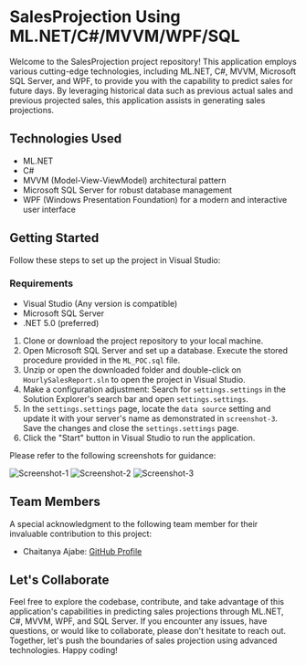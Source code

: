 # SalesProjection Using ML.NET/C#/MVVM/WPF/SQL

Welcome to the SalesProjection project repository! This application employs various cutting-edge technologies, including ML.NET, C#, MVVM, Microsoft SQL Server, and WPF, to provide you with the capability to predict sales for future days. By leveraging historical data such as previous actual sales and previous projected sales, this application assists in generating sales projections.

## Technologies Used

- ML.NET
- C#
- MVVM (Model-View-ViewModel) architectural pattern
- Microsoft SQL Server for robust database management
- WPF (Windows Presentation Foundation) for a modern and interactive user interface

## Getting Started

Follow these steps to set up the project in Visual Studio:

### Requirements

- Visual Studio (Any version is compatible)
- Microsoft SQL Server
- .NET 5.0 (preferred)

1. Clone or download the project repository to your local machine.
2. Open Microsoft SQL Server and set up a database. Execute the stored procedure provided in the `ML_POC.sql` file.
3. Unzip or open the downloaded folder and double-click on `HourlySalesReport.sln` to open the project in Visual Studio.
4. Make a configuration adjustment: Search for `settings.settings` in the Solution Explorer's search bar and open `settings.settings`.
5. In the `settings.settings` page, locate the `data source` setting and update it with your server's name as demonstrated in `screenshot-3`. Save the changes and close the `settings.settings` page.
6. Click the "Start" button in Visual Studio to run the application.

Please refer to the following screenshots for guidance:

![Screenshot-1](![image](https://github.com/aadarsh0001/SalesProjectionUsingMLdotNET/assets/117271222/bbffc772-8648-479b-a73a-c2fe49f544c4))
![Screenshot-2](![image](https://github.com/aadarsh0001/SalesProjectionUsingMLdotNET/assets/117271222/a05ceaef-84e5-4e92-bd6c-e78f89a428ac)
)
![Screenshot-3](![image](https://github.com/aadarsh0001/SalesProjectionUsingMLdotNET/assets/117271222/6ab88ef4-7c49-4548-99a3-52cb665e9385)
)

## Team Members

A special acknowledgment to the following team member for their invaluable contribution to this project:

- Chaitanya Ajabe: [GitHub Profile](https://github.com/LinUxTo5re)

## Let's Collaborate

Feel free to explore the codebase, contribute, and take advantage of this application's capabilities in predicting sales projections through ML.NET, C#, MVVM, WPF, and SQL Server. If you encounter any issues, have questions, or would like to collaborate, please don't hesitate to reach out. Together, let's push the boundaries of sales projection using advanced technologies. Happy coding!
